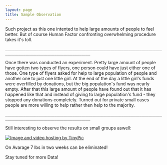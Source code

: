 ```yaml
---
layout: page
title: Sample Observation
---
```

Such project as this one intented to help large amounts of people to feel better. But of course Human Factor confronting overwhelming procedure takes it's toll.

`____________________________________________________________________________________________________________`

Once there was conducted an experiment.
Pretty large amount of people have gotten two types of flyers, one person could have just either one of those. 
One type of flyers asked for help to large population of people and another one to just one little girl. At the end of the day a little girl's funds were overfilled by donations, but the big population's fund was nearly empty. 
After that this large amount of people have found out that it has happened like that and instead of giving to large population's fund - they stopped any donations completely.
Turned out for private small cases people are more willing to help rather then help to the majority.

`____________________________________________________________________________________________________________`

Still interesting to observe the results on small groups aswell:

<a href="http://tinypic.com?ref=21nqtmc" target="_blank"><img src="http://i64.tinypic.com/21nqtmc.jpg" border="0" alt="Image and video hosting by TinyPic"></a>

On Avarage 7 lbs in two weeks can be eliminated!

Stay tuned for more Data!
